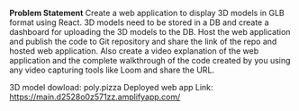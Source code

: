 **Problem Statement**
Create a web application to display 3D models in GLB format using React. 3D models need to be stored in a DB and create a dashboard for uploading the 3D models to the DB. Host the web application and publish the code to Git repository and share the link of the repo and hosted web application. Also create a video explanation of the web application and the complete walkthrough of the code created by you using any video capturing tools like Loom and share the URL.

3D model dowload: poly.pizza
Deployed web app Link: https://main.d2528o0z571zz.amplifyapp.com/
